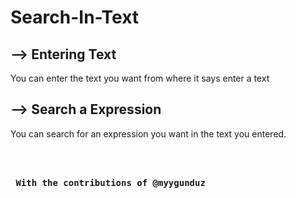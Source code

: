 # Search-In-Text

<h2> --> Entering Text </h2>
You can enter the text you want from where it says enter a text

<h2> --> Search a Expression </h2>
You can search for an expression you want in the text you entered.

<br> <br> 
<pre>
<b> With the contributions of @myygunduz </b>
</pre>

